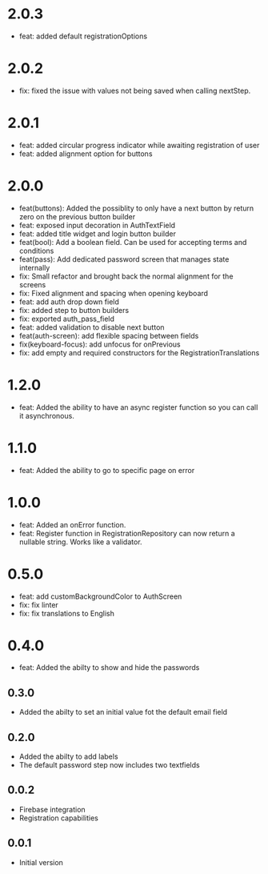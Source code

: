 <!--
SPDX-FileCopyrightText: 2022 Iconica

SPDX-License-Identifier: GPL-3.0-or-later
-->
# 2.0.3
- feat: added default registrationOptions

# 2.0.2
- fix: fixed the issue with values not being saved when calling nextStep.

# 2.0.1
- feat: added circular progress indicator while awaiting registration of user
- feat: added alignment option for buttons

# 2.0.0
- feat(buttons): Added the possiblity to only have a next button by return zero on the previous button builder
- feat: exposed input decoration in AuthTextField
- feat: added title widget and login button builder
- feat(bool): Add a boolean field. Can be used for accepting terms and conditions
- feat(pass): Add dedicated password screen that manages state internally 
- fix: Small refactor and brought back the normal alignment for the screens
- fix: Fixed alignment and spacing when opening keyboard
- feat: add auth drop down field
- fix: added step to button builders
- fix: exported auth_pass_field
- feat: added validation to disable next button
- feat(auth-screen): add flexible spacing between fields
- fix(keyboard-focus): add unfocus for onPrevious
- fix: add empty and required constructors for the RegistrationTranslations

# 1.2.0

- feat: Added the ability to have an async register function so you can call it asynchronous. 

# 1.1.0

- feat: Added the ability to go to specific page on error

# 1.0.0

- feat: Added an onError function.
- feat: Register function in RegistrationRepository can now return a nullable string. Works like a validator.

# 0.5.0

- feat: add customBackgroundColor to AuthScreen
- fix: fix linter
- fix: fix translations to English

# 0.4.0 

- feat: Added the abilty to show and hide the passwords

## 0.3.0

- Added the abilty to set an initial value fot the default email field

## 0.2.0

- Added the abilty to add labels
- The default password step now includes two textfields

## 0.0.2

- Firebase integration
- Registration capabilities

## 0.0.1

- Initial version
